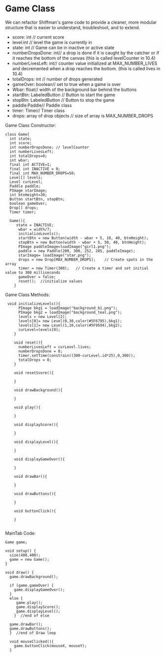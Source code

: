 # Game Class

We can refactor Shiffman's game code to provide a cleaner, more modular structure that is easier to understand, troubleshoot, and to extend.


- score: int // current score
- level:int // level the game is currently in
- state: int // Game can be in inactive or active state
- numberDropsDone: int// a drop is done if it is caught by the catcher or if it reaches the bottom of the canvas (this is called levelCounter in 10.4)
- numberLivesLeft: int// counter value initialized at MAX_NUMBER_LIVES and decremented when a drop reaches the bottom. (this is called lives in 10.4)
- totalDrops: int // number of drops generated
- gameOver: boolean// set to true when a game is over
- Wbar: float// width of the background bar behind the buttons
- startBtn: LabeledButton // Button to start the game
- stopBtn: LabeledButton // Button to stop the game
- paddle:Paddle// Paddle class
- timer: Timer// Timer class
- drops: array of drop objects // size of array is MAX_NUMBER_DROPS
 

Game Class Constructor:

```
class Game{
  int state;
  int score;
  int numberDropsDone; // levelCounter
  int numberLivesLeft;
  int totalDrops=0;
  int wbar;
  final int ACTIVE=1;
  final int INACTIVE = 0;
  final int MAX_NUMBER_DROPS=50;
  Level[] levels;
  Level curLevel;
  Paddle paddle;
  PImage starImage;
  int btnHeight=30;
  Button startBtn, stopBtn;
  boolean gameOver;
  Drop[] drops;
  Timer timer;
  
  Game(){
     state = INACTIVE;
      wbar = width/7;
      initializeLevels();
      startBtn = new Button(width - wbar + 5, 10, 40, btnHeight);
      stopBtn = new Button(width - wbar + 5, 50, 40, btnHeight);
      PImage paddleImage=loadImage("girl1.png"); 
      paddle = new Paddle(200, 300, 252, 285, paddleImage);
      starImage= loadImage("star.png");
      drops = new Drop[MAX_NUMBER_DROPS];    // Create spots in the array
      timer = new Timer(300);   // Create a timer and set initial value to 300 milliseconds
      gameOver = false;
      reset();  //initialize values
    }

```
Game Class Methods: 
```
 void initializeLevels(){
      PImage bkg1 = loadImage("background_b1.png");
      PImage bkg2 = loadImage("background_teal.png");
      levels = new Level[2];
      levels[0]= new Level(0,30,color(#5F6795),bkg1);
      levels[1]= new Level(1,10,color(#5F9594),bkg2);
      curLevel=levels[0];
    }
    
    void reset(){
      numberLivesLeft = curLevel.lives;
      numberDropsDone = 0;
      timer.setTime(constrain((300-curLevel.id*25),0,300));
      totalDrops = 0; 
    }
    
    void resetScore(){
      
    }
    
    void drawBackground(){
    
    }
    
    void play(){
    
    }
    
    void displayScore(){
    
    }
    
    void displayLevel(){
    
    }
    
    void displayGameOver(){
    
    }
    
    void drawBar(){
    
    }
    
    void drawButtons(){
    
    }
    
    void buttonClick(){
    
    }
    
 ``` 

  
  
MainTab Code:
```
Game game;

void setup() {
  size(400,400);
  game = new Game();
}

void draw() {
  game.drawBackground();
  
  if (game.gameOver) {
    game.displayGameOver();
  } 
  else {
     game.play();
     game.displayScore();
     game.displayLevel();
    }  //end of else
  
  game.drawBar();
  game.drawButtons();
  }  //end of Draw loop

  void mouseClicked(){
    game.buttonClick(mouseX, mouseY);
  }
 
```
